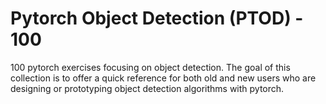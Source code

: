 # Pytorch Object Detection (PTOD) - 100

100 pytorch exercises focusing on object detection. The goal of this collection is to offer a quick reference for both old and new users who are designing or prototyping object detection algorithms with pytorch.
